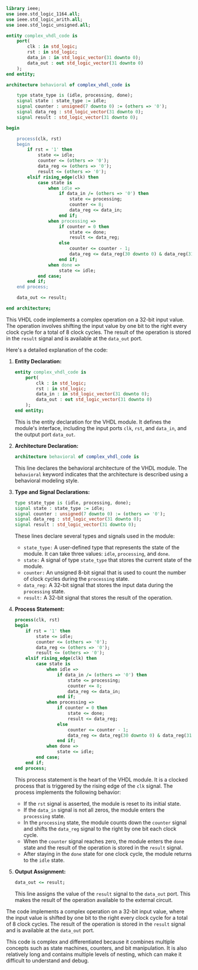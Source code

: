 ```vhdl
library ieee;
use ieee.std_logic_1164.all;
use ieee.std_logic_arith.all;
use ieee.std_logic_unsigned.all;

entity complex_vhdl_code is
    port(
        clk : in std_logic;
        rst : in std_logic;
        data_in : in std_logic_vector(31 downto 0);
        data_out : out std_logic_vector(31 downto 0)
    );
end entity;

architecture behavioral of complex_vhdl_code is

    type state_type is (idle, processing, done);
    signal state : state_type := idle;
    signal counter : unsigned(7 downto 0) := (others => '0');
    signal data_reg : std_logic_vector(31 downto 0);
    signal result : std_logic_vector(31 downto 0);

begin

    process(clk, rst)
    begin
        if rst = '1' then
            state <= idle;
            counter <= (others => '0');
            data_reg <= (others => '0');
            result <= (others => '0');
        elsif rising_edge(clk) then
            case state is
                when idle =>
                    if data_in /= (others => '0') then
                        state <= processing;
                        counter <= 8;
                        data_reg <= data_in;
                    end if;
                when processing =>
                    if counter = 0 then
                        state <= done;
                        result <= data_reg;
                    else
                        counter <= counter - 1;
                        data_reg <= data_reg(30 downto 0) & data_reg(31);
                    end if;
                when done =>
                    state <= idle;
            end case;
        end if;
    end process;

    data_out <= result;

end architecture;
```

This VHDL code implements a complex operation on a 32-bit input value. The operation involves shifting the input value by one bit to the right every clock cycle for a total of 8 clock cycles. The result of the operation is stored in the `result` signal and is available at the `data_out` port.

Here's a detailed explanation of the code:

1. **Entity Declaration:**

   ```vhdl
   entity complex_vhdl_code is
       port(
           clk : in std_logic;
           rst : in std_logic;
           data_in : in std_logic_vector(31 downto 0);
           data_out : out std_logic_vector(31 downto 0)
       );
   end entity;
   ```

   This is the entity declaration for the VHDL module. It defines the module's interface, including the input ports `clk`, `rst`, and `data_in`, and the output port `data_out`.

2. **Architecture Declaration:**

   ```vhdl
   architecture behavioral of complex_vhdl_code is
   ```

   This line declares the behavioral architecture of the VHDL module. The `behavioral` keyword indicates that the architecture is described using a behavioral modeling style.

3. **Type and Signal Declarations:**

   ```vhdl
   type state_type is (idle, processing, done);
   signal state : state_type := idle;
   signal counter : unsigned(7 downto 0) := (others => '0');
   signal data_reg : std_logic_vector(31 downto 0);
   signal result : std_logic_vector(31 downto 0);
   ```

   These lines declare several types and signals used in the module:

   * `state_type:` A user-defined type that represents the state of the module. It can take three values: `idle`, `processing`, and `done`.
   * `state:` A signal of type `state_type` that stores the current state of the module.
   * `counter:` An unsigned 8-bit signal that is used to count the number of clock cycles during the `processing` state.
   * `data_reg:` A 32-bit signal that stores the input data during the `processing` state.
   * `result:` A 32-bit signal that stores the result of the operation.

4. **Process Statement:**

   ```vhdl
   process(clk, rst)
   begin
       if rst = '1' then
           state <= idle;
           counter <= (others => '0');
           data_reg <= (others => '0');
           result <= (others => '0');
       elsif rising_edge(clk) then
           case state is
               when idle =>
                   if data_in /= (others => '0') then
                       state <= processing;
                       counter <= 8;
                       data_reg <= data_in;
                   end if;
               when processing =>
                   if counter = 0 then
                       state <= done;
                       result <= data_reg;
                   else
                       counter <= counter - 1;
                       data_reg <= data_reg(30 downto 0) & data_reg(31);
                   end if;
               when done =>
                   state <= idle;
           end case;
       end if;
   end process;
   ```

   This process statement is the heart of the VHDL module. It is a clocked process that is triggered by the rising edge of the `clk` signal. The process implements the following behavior:

   * If the `rst` signal is asserted, the module is reset to its initial state.
   * If the `data_in` signal is not all zeros, the module enters the `processing` state.
   * In the `processing` state, the module counts down the `counter` signal and shifts the `data_reg` signal to the right by one bit each clock cycle.
   * When the `counter` signal reaches zero, the module enters the `done` state and the result of the operation is stored in the `result` signal.
   * After staying in the `done` state for one clock cycle, the module returns to the `idle` state.

5. **Output Assignment:**

   ```vhdl
   data_out <= result;
   ```

   This line assigns the value of the `result` signal to the `data_out` port. This makes the result of the operation available to the external circuit.

The code implements a complex operation on a 32-bit input value, where the input value is shifted by one bit to the right every clock cycle for a total of 8 clock cycles. The result of the operation is stored in the `result` signal and is available at the `data_out` port.

This code is complex and differentiated because it combines multiple concepts such as state machines, counters, and bit manipulation. It is also relatively long and contains multiple levels of nesting, which can make it difficult to understand and debug.